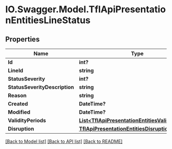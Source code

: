 # IO.Swagger.Model.TflApiPresentationEntitiesLineStatus
## Properties

Name | Type | Description | Notes
------------ | ------------- | ------------- | -------------
**Id** | **int?** |  | [optional] 
**LineId** | **string** |  | [optional] 
**StatusSeverity** | **int?** |  | [optional] 
**StatusSeverityDescription** | **string** |  | [optional] 
**Reason** | **string** |  | [optional] 
**Created** | **DateTime?** |  | [optional] 
**Modified** | **DateTime?** |  | [optional] 
**ValidityPeriods** | [**List&lt;TflApiPresentationEntitiesValidityPeriod&gt;**](TflApiPresentationEntitiesValidityPeriod.md) |  | [optional] 
**Disruption** | [**TflApiPresentationEntitiesDisruption**](TflApiPresentationEntitiesDisruption.md) |  | [optional] 

[[Back to Model list]](../README.md#documentation-for-models) [[Back to API list]](../README.md#documentation-for-api-endpoints) [[Back to README]](../README.md)

